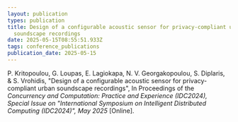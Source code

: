 ```yaml
---
layout: publication
types: publication
title: Design of a configurable acoustic sensor for privacy-compliant urban
  soundscape recordings
date: 2025-05-15T08:55:51.933Z
tags: conference_publications
publication_date: 2025-05-15
---
```

<!--StartFragment-->

P. Kritopoulou, G. Loupas, E. Lagiokapa, N. V. Georgakopoulou, S. Diplaris, & S. Vrohidis, "Design of a configurable acoustic sensor for privacy-compliant urban soundscape recordings", In Proceedings of the *Concurrency and Computation: Practice and Experience (IDC2024), Special Issue on "International Symposium on Intelligent Distributed Computing (IDC2024)", May 2025* \[Online].

<!--EndFragment-->